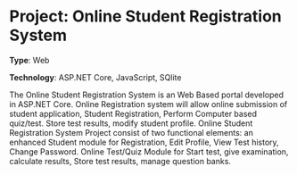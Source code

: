 # Project: Online Student Registration System

**Type**: Web

**Technology**: ASP.NET Core, JavaScript, SQlite

The Online Student Registration System is an Web Based portal developed in ASP.NET Core. Online Registration system will allow online submission of student application, Student Registration, Perform Computer based quiz/test. Store test results, modify student profile. Online Student Registration System Project consist of two functional elements: an enhanced Student module for Registration, Edit Profile, View Test history, Change Password. Online Test/Quiz Module for Start test, give examination, calculate results, Store test results, manage question banks.

